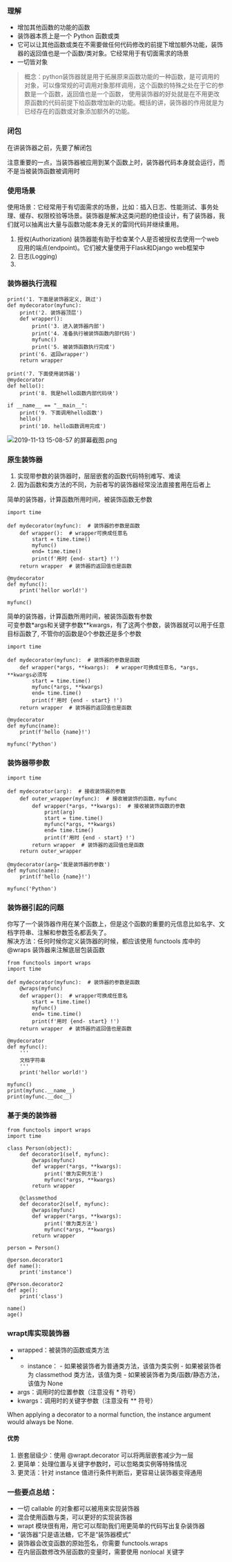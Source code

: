 ### 理解
- 增加其他函数的功能的函数
- 装饰器本质上是一个 Python 函数或类
- 它可以让其他函数或类在不需要做任何代码修改的前提下增加额外功能，装饰器的返回值也是一个函数/类对象。它经常用于有切面需求的场景
- 一切皆对象
> 概念：python装饰器就是用于拓展原来函数功能的一种函数，是可调用的对象，可以像常规的可调用对象那样调用，这个函数的特殊之处在于它的参数是一个函数，返回值也是一个函数，
> 使用装饰器的好处就是在不用更改原函数的代码前提下给函数增加新的功能。概括的讲，装饰器的作用就是为已经存在的函数或对象添加额外的功能。

### 闭包
在讲装饰器之前，先要了解闭包


注意重要的一点，当装饰器被应用到某个函数上时，装饰器代码本身就会运行，而不是当被装饰函数被调用时
### 使用场景
使用场景：它经常用于有切面需求的场景，比如：插入日志、性能测试、事务处理、缓存、权限校验等场景。装饰器是解决这类问题的绝佳设计，有了装饰器，我们就可以抽离出大量与函数功能本身无关的雷同代码并继续重用。
1. 授权(Authorization)
    装饰器能有助于检查某个人是否被授权去使用一个web应用的端点(endpoint)。它们被大量使用于Flask和Django web框架中
2. 日志(Logging)
3. 

### 装饰器执行流程
```
print('1. 下面是装饰器定义, 跳过')
def mydecorator(myfunc):
    print('2. 装饰器顶层')
    def wrapper():
        print('3. 进入装饰器内部')
        print('4. 准备执行被装饰函数内部代码')
        myfunc()
        print('5. 被装饰函数执行完成')
    print('6. 返回wrapper')
    return wrapper

print('7. 下面使用装饰器')
@mydecorator
def hello():
    print('8. 我是hello函数内部代码块')

if __name__ == "__main__":
    print('9. 下面调用hello函数')
    hello()
    print('10. hello函数调用完成')
```
![2019-11-13 15-08-57 的屏幕截图.png](https://i.loli.net/2019/11/13/WqkV1Yy6DJu4irT.png)
### 原生装饰器
1. 实现带参数的装饰器时，层层嵌套的函数代码特别难写、难读
2. 因为函数和类方法的不同，为前者写的装饰器经常没法直接套用在后者上  

简单的装饰器，计算函数所用时间，被装饰函数无参数

```
import time

def mydecorator(myfunc):  # 装饰器的参数是函数
    def wrapper():  # wrapper可换成任意名
        start = time.time()
        myfunc()
        end= time.time()
        print(f'用时 {end- start} !')
    return wrapper  # 装饰器的返回值也是函数

@mydecorator
def myfunc():
    print('hellor world!')

myfunc()
```

简单的装饰器，计算函数所用时间，被装饰函数有参数  
可变参数*args和关键字参数**kwargs，有了这两个参数，装饰器就可以用于任意目标函数了, 不管你的函数是0个参数还是多个参数

```
import time

def mydecorator(myfunc):  # 装饰器的参数是函数
    def wrapper(*args, **kwargs):  # wrapper可换成任意名, *args, **kwargs必须写
        start = time.time()
        myfunc(*args, **kwargs)
        end= time.time()
        print(f'用时 {end - start} !')
    return wrapper  # 装饰器的返回值也是函数

@mydecorator
def myfunc(name):
    print(f'hello {name}!')

myfunc('Python')
```

### 装饰器带参数
```
import time

def mydecorator(arg):  # 接收装饰器的参数
    def outer_wrapper(myfunc):  # 接收被装饰的函数，myfunc
        def wrapper(*args, **kwargs):  # 接收被装饰函数的参数
            print(arg)
            start = time.time()
            myfunc(*args, **kwargs)
            end= time.time()
            print(f'用时 {end - start} !')
        return wrapper  # 装饰器的返回值也是函数
    return outer_wrapper

@mydecorator(arg='我是装饰器的参数')
def myfunc(name):
    print(f'hello {name}!')

myfunc('Python')
```

### 装饰器引起的问题
你写了一个装饰器作用在某个函数上，但是这个函数的重要的元信息比如名字、文档字符串、注解和参数签名都丢失了。  
解决方法：任何时候你定义装饰器的时候，都应该使用 functools 库中的 @wraps 装饰器来注解底层包装函数
```
from functools import wraps
import time

def mydecorator(myfunc):  # 装饰器的参数是函数
    @wraps(myfunc)
    def wrapper():  # wrapper可换成任意名
        start = time.time()
        myfunc()
        end= time.time()
        print(f'用时 {end- start} !')
    return wrapper  # 装饰器的返回值也是函数

@mydecorator
def myfunc():
    '''
    文档字符串
    '''
    print('hellor world!')

myfunc()
print(myfunc.__name__)
print(myfunc.__doc__)
```


### 基于类的装饰器
```
from functools import wraps
import time

class Person(object):
    def decorator1(self, myfunc):
        @wraps(myfunc)
        def wrapper(*args, **kwargs):
            print('做为实例方法')
            myfunc(*args, **kwargs)
        return wrapper

    @classmethod
    def decorator2(self, myfunc):
        @wraps(myfunc)
        def wrapper(*args, **kwargs):
            print('做为类方法')
            myfunc(*args, **kwargs)
        return wrapper

person = Person()

@person.decorator1
def name():
    print('instance')

@Person.decorator2
def age():
    print('class')

name()
age()
```

### wrapt库实现装饰器
- wrapped：被装饰的函数或类方法
- - instance：
        - 如果被装饰者为普通类方法，该值为类实例
        - 如果被装饰者为 classmethod 类方法，该值为类
        - 如果被装饰者为类/函数/静态方法，该值为 None
- args：调用时的位置参数（注意没有 * 符号）
- kwargs：调用时的关键字参数（注意没有 ** 符号）

When applying a decorator to a normal function, the instance argument would always be None.

#### 优势
1. 嵌套层级少：使用 @wrapt.decorator 可以将两层嵌套减少为一层
2. 更简单：处理位置与关键字参数时，可以忽略类实例等特殊情况
3. 更灵活：针对 instance 值进行条件判断后，更容易让装饰器变得通用

### 一些要点总结：

- 一切 callable 的对象都可以被用来实现装饰器
- 混合使用函数与类，可以更好的实现装饰器
- wrapt 模块很有用，用它可以帮助我们用更简单的代码写出复杂装饰器
- “装饰器”只是语法糖，它不是“装饰器模式”
- 装饰器会改变函数的原始签名，你需要 functools.wraps
- 在内层函数修改外层函数的变量时，需要使用 nonlocal 关键字
